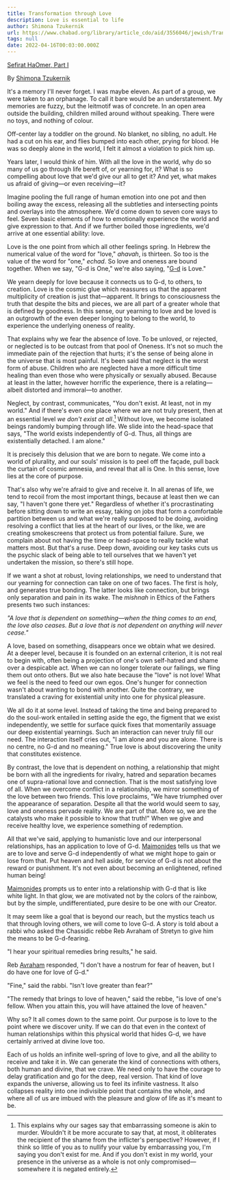 ```yaml
---
title: Transformation through Love
description: Love is essential to life
author: Shimona Tzukernik
url: https://www.chabad.org/library/article_cdo/aid/3556046/jewish/Transformation-Through-Love.htm
tags: null
date: 2022-04-16T00:03:00.000Z
---
```


[Sefirat HaOmer, Part I](https://www.chabad.org/library/article_cdo/aid/3556046/jewish/Transformation-Through-Love.htm)

By [Shimona Tzukernik](https://www.chabad.org/search/keyword_cdo/kid/1575/jewish/Tzukernik-Shimona.htm)

It's a memory I'll never forget. I was maybe eleven. As part of a group, we were taken to an orphanage. To call it bare would be an understatement. My memories are fuzzy, but the leitmotif was of concrete. In an open area outside the building, children milled around without speaking. There were no toys, and nothing of colour.

Off-center lay a toddler on the ground. No blanket, no sibling, no adult. He had a cut on his ear, and flies bumped into each other, prying for blood. He was so deeply alone in the world, I felt it almost a violation to pick him up.

Years later, I would think of him. With all the love in the world, why do so many of us go through life bereft of, or yearning for, it? What is so compelling about love that we'd give our all to get it? And yet, what makes us afraid of giving—or even receiving—it?

Imagine pooling the full range of human emotion into one pot and then boiling away the excess, releasing all the subtleties and intersecting points and overlays into the atmosphere. We'd come down to seven core ways to feel. Seven basic elements of how to emotionally experience the world and give expression to that. And if we further boiled those ingredients, we'd arrive at one essential ability: love.

Love is the one point from which all other feelings spring. In Hebrew the numerical value of the word for "love," _ahavah_, is thirteen. So too is the value of the word for "one," _echad_. So love and oneness are bound together. When we say, "G-d is One," we're also saying, "[G-d](https://www.chabad.org/library/article_cdo/aid/433240/jewish/God.htm) is Love."

We yearn deeply for love because it connects us to G-d, to others, to creation. Love is the cosmic glue which reassures us that the apparent multiplicity of creation is just that—apparent. It brings to consciousness the truth that despite the bits and pieces, we are all part of a greater whole that is defined by goodness. In this sense, our yearning to love and be loved is an outgrowth of the even deeper longing to belong to the world, to experience the underlying oneness of reality.

That explains why we fear the absence of love. To be unloved, or rejected, or neglected is to be outcast from that pool of Oneness. It's not so much the immediate pain of the rejection that hurts; it's the sense of being alone in the universe that is most painful. It's been said that neglect is the worst form of abuse. Children who are neglected have a more difficult time healing than even those who were physically or sexually abused. Because at least in the latter, however horrific the experience, there is a relating—albeit distorted and immoral—to another.

Neglect, by contrast, communicates, "You don't exist. At least, not in my world." And if there's even one place where we are not truly present, then at an essential level _we don't exist at all_.[^1] Without love, we become isolated beings randomly bumping through life. We slide into the head-space that says, "The world exists independently of G-d. Thus, all things are existentially detached. I am alone."

It is precisely this delusion that we are born to negate. We come into a world of plurality, and our souls' mission is to peel off the façade, pull back the curtain of cosmic amnesia, and reveal that all is One. In this sense, love lies at the core of purpose.

That's also why we're afraid to give and receive it. In all arenas of life, we tend to recoil from the most important things, because at least then we can say, "I haven't gone there yet." Regardless of whether it's procrastinating before sitting down to write an essay, taking on jobs that form a comfortable partition between us and what we're really supposed to be doing, avoiding resolving a conflict that lies at the heart of our lives, or the like, we are creating smokescreens that protect us from potential failure. Sure, we complain about not having the time or head-space to really tackle what matters most. But that's a ruse. Deep down, avoiding our key tasks cuts us the psychic slack of being able to tell ourselves that we haven't yet undertaken the mission, so there's still hope.

If we want a shot at robust, loving relationships, we need to understand that our yearning for connection can take on one of two faces. The first is holy, and generates true bonding. The latter looks like connection, but brings only separation and pain in its wake. The _mishnah_ in Ethics of the Fathers presents two such instances:

_"A love that is dependent on something—when the thing comes to an end, the love also ceases. But a love that is not dependent on anything will never cease."_

A love, based on something, disappears once we obtain what we desired. At a deeper level, because it is founded on an external criterion, it is not real to begin with, often being a projection of one's own self-hatred and shame over a despicable act. When we can no longer tolerate our failings, we fling them out onto others. But we also hate because the "love" is not love! What we feel is the need to feed our own egos. One's hunger for connection wasn't about wanting to bond with another. Quite the contrary, we translated a craving for existential unity into one for physical pleasure.

We all do it at some level. Instead of taking the time and being prepared to do the soul-work entailed in setting aside the ego, the figment that we exist independently, we settle for surface quick fixes that momentarily assuage our deep existential yearnings. Such an interaction can never truly fill our need. The interaction itself cries out, "I am alone and you are alone. There is no centre, no G-d and no meaning." True love is about discovering the unity that constitutes existence.

By contrast, the love that is dependent on nothing, a relationship that might be born with all the ingredients for rivalry, hatred and separation becames one of supra-rational love and connection. That is the most satisfying love of all. When we overcome conflict in a relationship, we mirror something of the love between two friends. This love proclaims, "We have triumphed over the appearance of separation. Despite all that the world would seem to say, love and oneness pervade reality. We are part of that. More so, we are the catalysts who make it possible to know that truth!" When we give and receive healthy love, we experience something of redemption.

All that we've said, applying to humanistic love and our interpersonal relationships, has an application to love of G-d. [Maimonides](https://www.chabad.org/library/article_cdo/aid/889836/jewish/Maimonides-The-Rambam.htm) tells us that we are to love and serve G-d independently of what we might hope to gain or lose from that. Put heaven and hell aside, for service of G-d is not about the reward or punishment. It's not even about becoming an enlightened, refined human being!

[Maimonides](https://www.chabad.org/library/article_cdo/aid/889836/jewish/Maimonides-The-Rambam.htm) prompts us to enter into a relationship with G-d that is like white light. In that glow, we are motivated not by the colors of the rainbow, but by the simple, undifferentiated, pure desire to be one with our Creator.

It may seem like a goal that is beyond our reach, but the mystics teach us that through loving others, we will come to love G-d. A story is told about a rabbi who asked the Chassidic rebbe Reb Avraham of Stretyn to give him the means to be G-d-fearing.

"I hear your spiritual remedies bring results," he said.

Reb [Avraham](https://www.chabad.org/library/article_cdo/aid/246612/jewish/Abraham.htm) responded, "I don't have a nostrum for fear of heaven, but I do have one for love of G-d."

"Fine," said the rabbi. "Isn't love greater than fear?"

"The remedy that brings to love of heaven," said the rebbe, "is love of one's fellow. When you attain this, you will have attained the love of heaven."

Why so? It all comes down to the same point. Our purpose is to love to the point where we discover unity. If we can do that even in the context of human relationships within this physical world that hides G-d, we have certainly arrived at divine love too.

Each of us holds an infinite well-spring of love to give, and all the ability to receive and take it in. We can generate the kind of connections with others, both human and divine, that we crave. We need only to have the courage to delay gratification and go for the deep, real version. That kind of love expands the universe, allowing us to feel its infinite vastness. It also collapses reality into one indivisible point that contains the whole, and where all of us are imbued with the pleasure and glow of life as it's meant to be.

[^1]: This explains why our sages say that embarrassing someone is akin to murder. Wouldn't it be more accurate to say that, at most, it obliterates the recipient of the shame from the inflicter's perspective? However, if I think so little of you as to nullify your value by embarrassing you, I'm saying you don't exist for me. And if you don't exist in my world, your presence in the universe as a whole is not only compromised—somewhere it is negated entirely.
